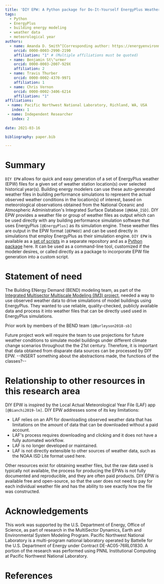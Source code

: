 ```yaml
---
title: 'DIY EPW: A Python package for Do-It-Yourself EnergyPlus Weather files'
tags:
  - Python
  - EnergyPlus
  - building energy modeling
  - weather data
  - meteorological year
authors:
  - name: Amanda D. Smith^[Corresponding author: https://energyenvironment.pnnl.gov/staff/staff_info.asp?staff_num=3681]
    orcid: 0000-0003-2990-2190
    affiliation: "1" # (Multiple affiliations must be quoted)
  - name: Benjamin St\"urmer
    orcid: 0000-0003-2007-929X
    affiliation: 2
  - name: Travis Thurber
    orcid: 0000-0002-4370-9971
    affiliation: 1
  - name: Chris Vernon
    orcid: 0000-0002-3406-6214
    affiliation: "1"
affiliations:
 - name: Pacific Northwest National Laboratory, Richland, WA, USA
   index: 1
 - name: Independent Researcher
   index: 2
   
date: 2021-03-16

bibliography: paper.bib

---
```


# Summary

`DIY EPW` allows for quick and easy generation of a set of EnergyPlus weather (EPW) files for a
given set of weather station location(s) over selected historical year(s). Building energy modelers can use these auto-generated weather files in building performance simulations to represent the actual observed weather conditions in the location(s) of interest, based on meteorological observations obtained from the National Oceanic and Atmospheric Administration's Integrated Surface Database `[@NOAA_ISD]`.  DIY EPW provides a weather file or group of weather files as output which can be used directly with any building performance simulation software that uses EnergyPlus `[@EnergyPlus]` as its simulation engine. These weather files are output in the EPW format `[@EPWdd]` and can be used directly in simulations that employ EnergyPlus as their simulation engine. `DIY EPW` is available as a [set of scripts](https://github.com/IMMM-SFA/diyepw-scripts) in a separate repository and as a [Python
package](https://github.com/IMMM-SFA/diyepw) here. It can be used as a command-line tool, customized if the modeler desires, or called directly as a package to incorporate EPW file generation into a custom script.

# Statement of need

The Building ENergy Demand (BEND) modeling team, as part of the [Integrated Multisector Multiscale Modeling (IM3) project](https://im3.pnnl.gov/), needed a way to use observed weather data to drive simulations of model buildings using EnergyPlus. They wanted to use reliable, quality-checked, publicly available data and process it into weather files that can be directly used
used in EnergyPlus simulations. 

Prior work by members of the BEND team `[@Burleyson2018-sb]`

Future project work will require the team to use projections for future weather conditions to simulate model buildings under different climate change scenarios throughout the the 21st century. Therefore, it is important that data obtained from disparate data sources can be processed by DIY EPW. --INSERT something about the abstractions made, the functions of the classes?--

# Relationship to other resources in this research area

DIY EPW is inspired by the Local Actual Meteorological Year File (LAF) app `[@Bianchi2019-lm]`. DIY EPW addresses some of its key limitations: 
- LAF relies on an API for downloading observed weather data that has limitations on the amount of data that can be downloaded without a paid account.
- LAF's process requires downloading and clicking and it does not have a fully automated workflow.
- LAF is no longer developed or maintained.
- LAF is not directly extensible to other sources of weather data, such as the NOAA ISD Lite format used here.

Other resources exist for obtaining weather files, but the raw data used is typically not available, the process for producing the EPWs is not fully documented and reproducible, and they are often paid products. DIY EPW is available free and open-source, so that the user does not need to pay for each individual weather file and has the ability to see exactly how the file was constructed.


# Acknowledgements

This work was supported by the U.S. Department of Energy, Office of Science, as part of research in the MultiSector Dynamics, Earth and Environmental System Modeling Program. Pacific Northwest National Laboratory is a multi-program national laboratory operated by Battelle for the U.S. Department of Energy under Contract DE-AC05-76RL01830. A portion of the research was performed using PNNL Institutional Computing at Pacific Northwest National Laboratory. 

# References
